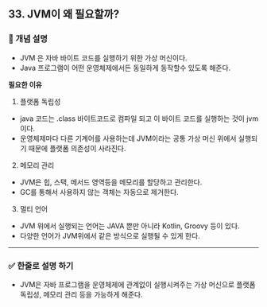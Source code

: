 ## 33. JVM이 왜 필요할까?

### 🧠 개념 설명
- JVM 은 자바 바이트 코드를 실행하기 위한 가상 머신이다.
- Java 프로그램이 어떤 운영체제에서든 동일하게 동작할수 있도록 해준다.

**필요한 이유**
1. 플랫폼 독립성
  - java 코드는 .class 바이트코드로 컴파일 되고 이 바이트 코드를 실행하는 것이 jvm이다.
  - 운영체제마다 다른 기계어를 사용하는데 JVM이라는 공통 가상 머신 위에서 실행되기 때문에 플랫폼 의존성이 사라진다.

2. 메모리 관리
  - JVM은 힙, 스택, 메서드 영역등을 메모리를 할당하고 관리한다.
  - GC를 통해서 사용하지 않는 객체는 자동으로 제거한다.

3. 멀티 언어
  - JVM 위에서 실행되는 언어는 JAVA 뿐만 아니라 Kotlin, Groovy 등이 있다.
  - 다양한 언어가 JVM위에서 같은 방식으로 실행될 수 있게 한다.


---
### ✅ 한줄로 설명 하기

- JVM은 자바 프로그램을 운영체제에 관계없이 실행시켜주는 가상 머신으로 플랫폼 독립성, 메모리 관리 등을 가능하게 해준다.
